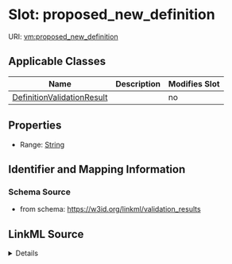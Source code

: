 

# Slot: proposed_new_definition

URI: [vm:proposed_new_definition](https://w3id.org/linkml/validation-model/proposed_new_definition)



<!-- no inheritance hierarchy -->





## Applicable Classes

| Name | Description | Modifies Slot |
| --- | --- | --- |
| [DefinitionValidationResult](DefinitionValidationResult.md) |  |  no  |







## Properties

* Range: [String](String.md)





## Identifier and Mapping Information







### Schema Source


* from schema: https://w3id.org/linkml/validation_results




## LinkML Source

<details>
```yaml
name: proposed_new_definition
from_schema: https://w3id.org/linkml/validation_results
rank: 1000
alias: proposed_new_definition
owner: DefinitionValidationResult
domain_of:
- DefinitionValidationResult
range: string

```
</details>